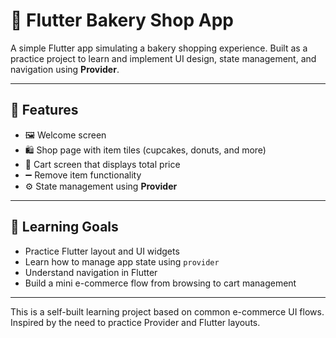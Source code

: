 # 🧁 Flutter Bakery Shop App

A simple Flutter app simulating a bakery shopping experience. Built as a practice project to learn and implement UI design, state management, and navigation using **Provider**.

---

## 📱 Features

- 🖼️ Welcome screen
- 🛍️ Shop page with item tiles (cupcakes, donuts, and more)
- 🛒 Cart screen that displays total price
- ➖ Remove item functionality
- ⚙️ State management using **Provider**

---
<!-- 
## 📸 Screenshots

> _(Add your screenshots here if available!)_

--- -->

## 🧠 Learning Goals

- Practice Flutter layout and UI widgets
- Learn how to manage app state using `provider`
- Understand navigation in Flutter
- Build a mini e-commerce flow from browsing to cart management

---

This is a self-built learning project based on common e-commerce UI flows. Inspired by the need to practice Provider and Flutter layouts.
